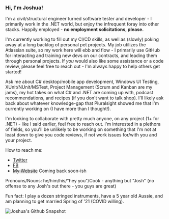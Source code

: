 ### Hi, I'm Joshua!

I'm a civil/structural engineer turned software tester and developer - I primarily work in the .NET world, but enjoy the infrequent foray into other stacks. Happily employed - **no employment solicitations, please.**

I'm currently working to fill out my CI/CD skills, as well as (slowly) poking away at a long backlog of personal pet projects. My job utilizes the Atlassian suite, so my work here will ebb and flow - I primarily use GitHub for interacting and training new devs on our contracts, and leading them through personal projects. If *you* would also like some assistance or a code review, please feel free to reach out - I'm always happy to help others get started!

Ask me about C# desktop/mobile app development, Windows UI Testing, XUnit/NUnit/MSTest, Project Management (Scrum and Kanban are my jams), my hot takes on what C# and .NET are coming up with, podcast recommendations, and recipes (if you don't want to talk shop). I'll likely ask back about whatever knowledge-gap that Pluralsight showed me that I'm currently working on (I have more than I thought!).

I'm looking to collaborate with pretty much anyone, on any project (1+ for .NET) - like I said earlier, feel free to reach out. I'm interested in a plethora of fields, so you'll be unlikely to be working on something that I'm not at least down to give you code reviews, if not work issues for/with you and your project.

How to reach me: 
* [Twitter](https://twitter.com/_jdcook3)
* [FB](https://www.facebook.com/joshua.cook003)
* ~~[My Website]()~~ Coming back soon-ish

Pronouns/Nouns: he/him/his/"hey you"/Cook - anything but "Josh" (no offense to any Josh's out there - you guys are great)

Fun fact: I play a dozen stringed instruments, have a 5 year old Aussie, and am planning to get married Spring of '21 (COVID willing).


![Joshua's Github Snapshot](https://github-readme-stats.vercel.app/api?username=joshuacookdev&count_private=true&hide=stars&show_icons=true)
